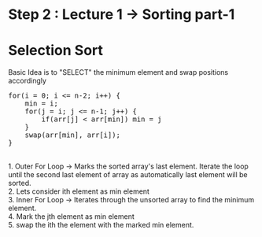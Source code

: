 # Step 2 : Lecture 1 -> Sorting part-1

# Selection Sort
Basic Idea is to "SELECT" the minimum element and swap positions accordingly
<pre>
for(i = 0; i <= n-2; i++) {
    min = i; 
    for(j = i; j <= n-1; j++) {
        if(arr[j] < arr[min]) min = j
    }
    swap(arr[min], arr[i]);
}
</pre>
<br>
1. Outer For Loop -> Marks the sorted array's last element. Iterate the loop until the second last element of array as automatically last element will be sorted.
<br>
2. Lets consider ith element as min element
<br>
3. Inner For Loop -> Iterates through the unsorted array to find the minimum element.
<br>
4. Mark the jth element as min element
<br>
5. swap the ith the element with the marked min element.
